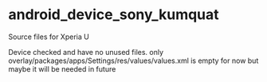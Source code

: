 android_device_sony_kumquat
===========================

Source files for Xperia U


Device checked and have no unused files. only overlay/packages/apps/Settings/res/values/values.xml is empty for now 
but maybe it will be needed in future
